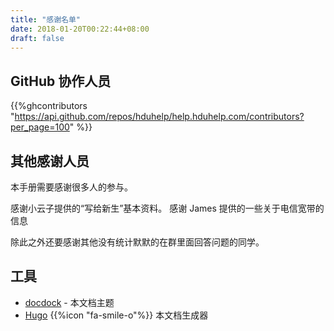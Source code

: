 ```yaml
---
title: "感谢名单"
date: 2018-01-20T00:22:44+08:00
draft: false
---
```


## GitHub 协作人员

{{%ghcontributors "https://api.github.com/repos/hduhelp/help.hduhelp.com/contributors?per_page=100" %}}

## 其他感谢人员

本手册需要感谢很多人的参与。

感谢小云子提供的“写给新生”基本资料。
感谢 James 提供的一些关于电信宽带的信息

除此之外还要感谢其他没有统计默默的在群里面回答问题的同学。

## 工具

* [docdock](https://github.com/vjeantet/hugo-theme-docdock) - 本文档主题
* [Hugo](https://gohugo.io/) {{%icon "fa-smile-o"%}} 本文档生成器